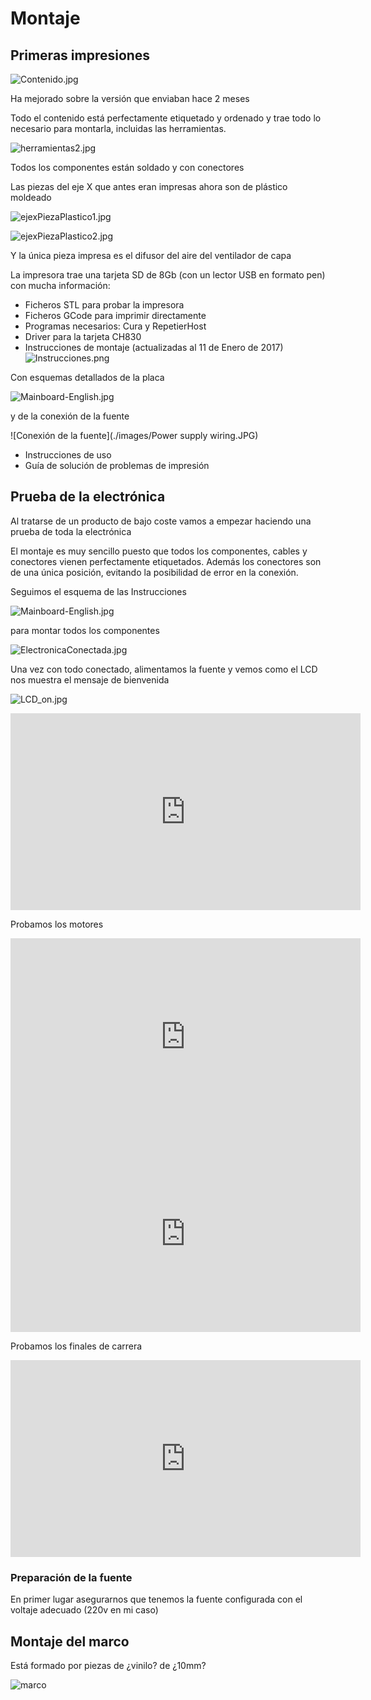 # Montaje

## Primeras impresiones

![Contenido.jpg](./images/Contenido.jpg)

Ha mejorado sobre la versión que enviaban hace 2 meses

Todo el contenido está perfectamente etiquetado y ordenado y trae todo lo necesario para montarla, incluidas las herramientas.

![herramientas2.jpg](./images/herramientas2.jpg)

Todos los componentes están soldado y con conectores

Las piezas del eje X que antes eran impresas ahora son de plástico moldeado

![ejexPiezaPlastico1.jpg](./images/ejexPiezaPlastico1.jpg)

![ejexPiezaPlastico2.jpg](./images/ejexPiezaPlastico2.jpg)

Y la única pieza impresa es el difusor del aire del ventilador de capa

La impresora trae una tarjeta SD de 8Gb (con un lector USB en formato pen) con mucha información:
* Ficheros STL para probar la impresora
* Ficheros GCode para  imprimir directamente
* Programas necesarios: Cura y RepetierHost
* Driver para la tarjeta CH830
* Instrucciones de montaje (actualizadas al 11 de Enero de 2017)
![Instrucciones.png](./images/Instrucciones.png)

Con esquemas detallados de la placa

![Mainboard-English.jpg](./images/Mainboard-English.jpg)

y de la conexión de la fuente

![Conexión de la fuente](./images/Power supply wiring.JPG)
* Instrucciones de uso
* Guía de solución de problemas de impresión
## Prueba de la electrónica

Al tratarse de un producto de bajo coste vamos a empezar haciendo una prueba de toda la electrónica

El montaje es muy sencillo puesto que todos los componentes, cables y conectores vienen perfectamente etiquetados. Además los conectores son de una única posición, evitando la posibilidad de error en la conexión.

Seguimos el esquema de las Instrucciones

![Mainboard-English.jpg](./images/Mainboard-English.jpg)

para montar todos los componentes

![ElectronicaConectada.jpg](./images/ElectronicaConectada.jpg)

Una vez con todo conectado, alimentamos la fuente y vemos como el LCD nos muestra el mensaje de bienvenida

![LCD_on.jpg](./images/LCD_on.jpg)


<iframe width="560" height="315" src="https://www.youtube.com/embed/vDhdwLY_nVI" frameborder="0" allowfullscreen></iframe>

Probamos los motores

<iframe width="560" height="315" src="https://www.youtube.com/embed/bFvsuObbfUg" frameborder="0" allowfullscreen></iframe>

<iframe width="560" height="315" src="https://www.youtube.com/embed/U6w-1lO4rbo" frameborder="0" allowfullscreen></iframe>

Probamos los finales de carrera


<iframe width="560" height="315" src="https://www.youtube.com/embed/va7veMapYbk" frameborder="0" allowfullscreen></iframe>

### Preparación de la fuente

En primer lugar asegurarnos que tenemos la fuente configurada con el voltaje adecuado (220v en mi caso)

## Montaje del marco

Está formado por piezas de ¿vinilo? de ¿10mm?

![marco](./images/marco.jpg)
